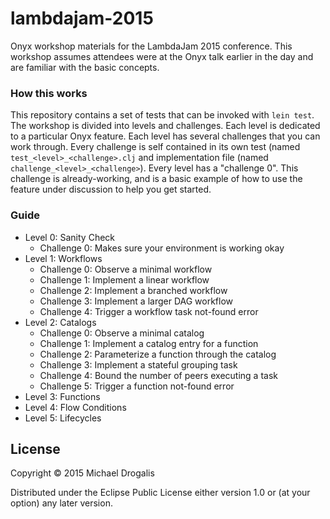 # lambdajam-2015

Onyx workshop materials for the LambdaJam 2015 conference. This workshop assumes attendees were at the Onyx talk earlier in the day and are familiar with the basic concepts.

### How this works

This repository contains a set of tests that can be invoked with `lein test`. The workshop is divided into levels and challenges. Each level is dedicated to a particular Onyx feature. Each level has several challenges that you can work through. Every challenge is self contained in its own test (named `test_<level>_<challenge>.clj` and implementation file (named `challenge_<level>_<challenge>`). Every level has a "challenge 0". This challenge is already-working, and is a basic example of how to use the feature under discussion to help you get started.

### Guide

- Level 0: Sanity Check
  - Challenge 0: Makes sure your environment is working okay
- Level 1: Workflows
  - Challenge 0: Observe a minimal workflow
  - Challenge 1: Implement a linear workflow
  - Challenge 2: Implement a branched workflow
  - Challenge 3: Implement a larger DAG workflow
  - Challenge 4: Trigger a workflow task not-found error
- Level 2: Catalogs
  - Challenge 0: Observe a minimal catalog
  - Challenge 1: Implement a catalog entry for a function
  - Challenge 2: Parameterize a function through the catalog
  - Challenge 3: Implement a stateful grouping task
  - Challenge 4: Bound the number of peers executing a task
  - Challenge 5: Trigger a function not-found error
- Level 3: Functions
- Level 4: Flow Conditions
- Level 5: Lifecycles

## License

Copyright © 2015 Michael Drogalis

Distributed under the Eclipse Public License either version 1.0 or (at
your option) any later version.
